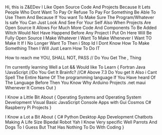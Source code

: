 Hi, this is Z&EDev
I Like Open Source Code And Projects Because It Lets People Who Dont Want To Pay Or Refuse To Pay For Something Be Able To Use Them 
And Because If You want To Make Sure The Program/Whatever Is safe You Can Just Look And See For Your Self
Also When Projects Are Open Source It Allows For Much More Code And Components To Be Added Witch Would Not Have Happend Before
Any Project I Put On Here Will Be Fully Open Source
I Make Whatever I Want To Make Whenever I Want TO Make It If I No Longer Want To Then i Stop Id I Dont Know How To Make Something Then I Will Just Learn How To Do IT

How to reach me YOU, SHALL NOT, PASS // Do You Get The , Thing

I’m currently learning Well a Lot && Would like To Learn
{
      Fortran
      Java
      !JavaScript //Do You Get It
      Brainfc? //C# Above 7.3 Do You get It Also i Cant Spell The Entire Name Of The programming language If You Have heard Of The Language Before Then You Know Why
      Arduino Projects
      .net maui Whenever It Comes Out
}

I Know a Little Bit About
{
	  Operating Systems and Operating System Development
      Visual Basic
      JavaScript
      Console Apps with Gui
      Cosmos C#
      Raspberry Pi Projects
}

I Know a Lot a Bit About
{
      C#
      Python
      Desktop App Development
      Chatbots
      Making A Life Size Bipedal Robot Yah I Know Very specific
      Well Parrots And Dogs To I Guess But That Has Nothing To Do With Coding
}
